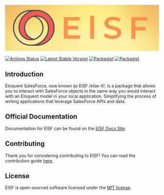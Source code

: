 <p align="center">
  <img src="/docs/_media/banner-gray.png" alt="Logo ElSF"><br>
</p>

[![Actions Status](https://github.com/roblesterjr04/EloquentSalesForce/workflows/Tests/badge.svg)](https://github.com/roblesterjr04/EloquentSalesForce/actions)
  [![Latest Stable Version](https://img.shields.io/packagist/v/rob-lester-jr04/eloquent-sales-force.svg)](https://packagist.org/packages/rob-lester-jr04/eloquent-sales-force)
  [![Packagist](https://img.shields.io/packagist/dm/rob-lester-jr04/eloquent-sales-force.svg)](https://packagist.org/packages/rob-lester-jr04/eloquent-sales-force)
  [![Packagist](https://img.shields.io/packagist/l/rob-lester-jr04/eloquent-sales-force.svg)](https://packagist.org/packages/rob-lester-jr04/eloquent-sales-force)

## Introduction

Eloquent SalesForce, now known as ElSF /else-if/, is a package that allows you to interact with SalesForce objects in the same way you would interact with an Eloquent model in your local application. Simplifying the process of writing applications that leverage SalesForce APIs and data.

## Official Documentation

Documentation for ElSF can be found on the [ElSF Docs Site](https://roblesterjr04.github.io/EloquentSalesForce/index.html#/).

## Contributing

Thank you for considering contributing to ElSF! You can read the contribution guide [here](.github/CONTRIBUTING.md).

## License

ElSF is open-sourced software licensed under the [MIT license](LICENSE.md).
